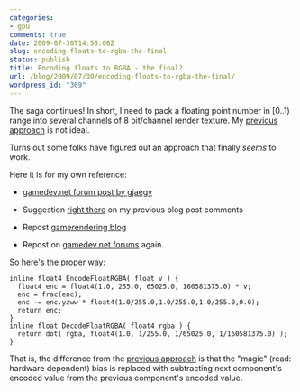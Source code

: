```yaml
---
categories:
- gpu
comments: true
date: 2009-07-30T14:58:08Z
slug: encoding-floats-to-rgba-the-final
status: publish
title: Encoding floats to RGBA - the final?
url: /blog/2009/07/30/encoding-floats-to-rgba-the-final/
wordpress_id: "369"
---
```


The saga continues! In short, I need to pack a floating point number in [0..1) range into several channels of 8 bit/channel render texture. My [previous approach](/blog/2008/06/20/encoding-floats-to-rgba-again/) is not ideal.

Turns out some folks have figured out an approach that finally _seems_ to work.

Here it is for my own reference:



  * [gamedev.net forum post by gjaegy](http://www.gamedev.net/community/forums/topic.asp?topic_id=442138&whichpage=1&#2936108)


  * Suggestion [right there](/blog/2008/06/20/encoding-floats-to-rgba-again/#comment-16380) on my previous blog post comments


  * Repost [gamerendering blog](http://www.gamerendering.com/2008/09/25/packing-a-float-value-in-rgba/)


  * Repost on [gamedev.net forums](http://www.gamedev.net/community/forums/topic.asp?topic_id=463075&whichpage=1&#3054958) again.



So here's the proper way:


```
inline float4 EncodeFloatRGBA( float v ) {
  float4 enc = float4(1.0, 255.0, 65025.0, 160581375.0) * v;
  enc = frac(enc);
  enc -= enc.yzww * float4(1.0/255.0,1.0/255.0,1.0/255.0,0.0);
  return enc;
}
inline float DecodeFloatRGBA( float4 rgba ) {
  return dot( rgba, float4(1.0, 1/255.0, 1/65025.0, 1/160581375.0) );
}
```


That is, the difference from the [previous approach](/blog/2008/06/20/encoding-floats-to-rgba-again/) is that the "magic" (read: hardware dependent) bias is replaced with subtracting next component's encoded value from the previous component's encoded value.
